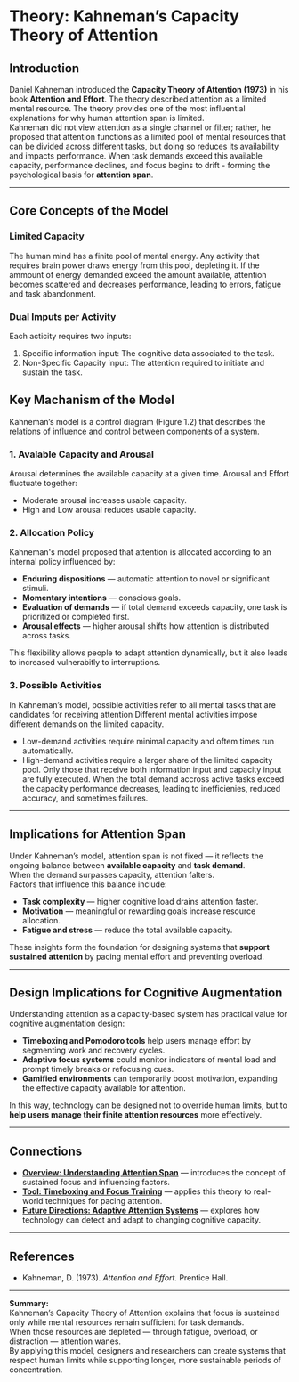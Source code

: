 # Theory: Kahneman’s Capacity Theory of Attention

## Introduction
Daniel Kahneman introduced the **Capacity Theory of Attention (1973)** in his book **Attention and Effort**. The theory described attention as a limited mental resource. The theory provides one of the most influential explanations for why human attention span is limited.  
Kahneman did not view attention as a single channel or filter; rather, he proposed that attention functions as a limited pool of mental resources that can be divided across different tasks, but doing so reduces its availability and impacts performance.
When task demands exceed this available capacity, performance declines, and focus begins to drift - forming the psychological basis for **attention span**.

---

## Core Concepts of the Model

### Limited Capacity
The human mind has a finite pool of mental energy.
Any activity that requires brain power draws energy from this pool, depleting it.
If the ammount of energy demanded exceed the amount available, attention becomes scattered and decreases performance, leading to errors, fatigue and task abandonment.

### Dual Imputs per Activity
Each acticity requires two inputs: 
  1. Specific information input: The cognitive data associated to the task.
  2. Non-Specific Capacity input: The attention required to initiate and sustain the task.


## Key Machanism of the Model
Kahneman’s model is a control diagram (Figure 1.2) that describes the relations of influence and control between components of a system.

### 1. Avalable Capacity and Arousal
Arousal determines the available capacity at a given time.
Arousal and Effort fluctuate together:
  - Moderate arousal increases usable capacity.
  - High and Low arousal reduces usable capacity.

### 2. Allocation Policy
Kahneman's model proposed that attention is allocated according to an internal policy influenced by:
- **Enduring dispositions** — automatic attention to novel or significant stimuli. 
- **Momentary intentions** — conscious goals.  
- **Evaluation of demands** — if total demand exceeds capacity, one task is prioritized or completed first.  
- **Arousal effects** — higher arousal shifts how attention is distributed across tasks.

This flexibility allows people to adapt attention dynamically, but it also leads to increased vulnerabitly to interruptions.

### 3. Possible Activities
In Kahneman’s model, possible activities refer to all mental tasks that are candidates for receiving attention
Different mental activities impose different demands on the limited capacity.
  - Low-demand activities require minimal capacity and oftem times run automatically.
  - High-demand activities require a larger share of the limited capacity pool.
Only those that receive both information input and capacity input are fully executed. 
When the total demand accross active tasks exceed the capacity performance decreases, leading to inefficienies, reduced accuracy, and sometimes failures.
---




## Implications for Attention Span
Under Kahneman’s model, attention span is not fixed — it reflects the ongoing balance between **available capacity** and **task demand**.  
When the demand surpasses capacity, attention falters.  
Factors that influence this balance include:
- **Task complexity** — higher cognitive load drains attention faster.  
- **Motivation** — meaningful or rewarding goals increase resource allocation.  
- **Fatigue and stress** — reduce the total available capacity.

These insights form the foundation for designing systems that **support sustained attention** by pacing mental effort and preventing overload.

---

## Design Implications for Cognitive Augmentation
Understanding attention as a capacity-based system has practical value for cognitive augmentation design:
- **Timeboxing and Pomodoro tools** help users manage effort by segmenting work and recovery cycles.  
- **Adaptive focus systems** could monitor indicators of mental load and prompt timely breaks or refocusing cues.  
- **Gamified environments** can temporarily boost motivation, expanding the effective capacity available for attention.

In this way, technology can be designed not to override human limits, but to **help users manage their finite attention resources** more effectively.

---

## Connections
- [**Overview: Understanding Attention Span**](Overview.md) — introduces the concept of sustained focus and influencing factors.  
- [**Tool: Timeboxing and Focus Training**](Tool.md) — applies this theory to real-world techniques for pacing attention.  
- [**Future Directions: Adaptive Attention Systems**](Future_Directions.md) — explores how technology can detect and adapt to changing cognitive capacity.

---

## References
- Kahneman, D. (1973). *Attention and Effort.* Prentice Hall.

---

**Summary:**  
Kahneman’s Capacity Theory of Attention explains that focus is sustained only while mental resources remain sufficient for task demands.  
When those resources are depleted — through fatigue, overload, or distraction — attention wanes.  
By applying this model, designers and researchers can create systems that respect human limits while supporting longer, more sustainable periods of concentration.
